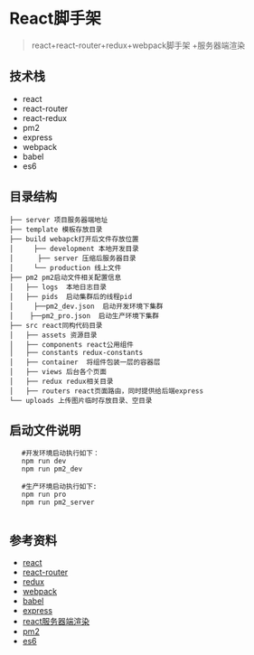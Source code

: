 # React脚手架

> react+react-router+redux+webpack脚手架 +服务器端渲染


## 技术栈

 * react
 * react-router
 * react-redux
 * pm2
 * express
 * webpack
 * babel
 * es6
 
 
## 目录结构

 ```
 ├── server 项目服务器端地址 
 ├── template 模板存放目录
 ├── build webapck打开后文件存放位置
 │     ├── development 本地开发目录
 │	    ├── server 压缩后服务器目录
 │     └── production 线上文件
 ├── pm2 pm2启动文件相关配置信息
 │   ├── logs  本地日志目录
 │   ├── pids  启动集群后的线程pid
 │	   ├──pm2_dev.json  启动开发环境下集群
 │    ├──pm2_pro.json  启动生产环境下集群
 ├── src react同构代码目录
 │   ├── assets 资源目录
 │   ├── components react公用组件
 │   ├── constants redux-constants
 │   ├── container  将组件包装一层的容器层
 │   ├── views 后台各个页面
 │   ├── redux redux相关目录
 │   ├── routers react页面路由，同时提供给后端express
 └── uploads 上传图片临时存放目录、空目录
 ```

## 启动文件说明

```
   #开发环境启动执行如下：
   npm run dev
   npm run pm2_dev

   #生产环境启动执行如下:
   npm run pro
   npm run pm2_server
  
```

## 参考资料

* [react](https://facebook.github.io/react/)
* [react-router](http://react-guide.github.io/react-router-cn/docs/API.html)
* [redux](http://www.redux.org.cn/)
* [webpack](https://doc.webpack-china.org/)
* [babel](http://babeljs.io/)
* [express](http://www.expressjs.com.cn/)
* [react服务器端渲染](http://cnodejs.org/topic/5660f8f9d0bc14ae27939b37)
* [pm2](http://pm2.keymetrics.io/)
* [es6](http://es6.ruanyifeng.com/)
